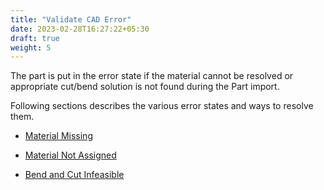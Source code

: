 ```yaml
---
title: "Validate CAD Error"
date: 2023-02-28T16:27:22+05:30
draft: true
weight: 5
---
```


The part is put in the error state if the material cannot be resolved or appropriate cut/bend solution is not found during the Part import.

Following sections describes the various error states and ways to resolve them.

* [Material Missing](MaterialMissing)

* [Material Not Assigned](MaterialNotAssigned)

* [Bend and Cut Infeasible](BendandCutInfeasible)